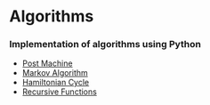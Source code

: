 # Algorithms
### Implementation of algorithms using Python
* [Post Machine](Algorithms/PostMachine.py)
* [Markov Algorithm](Algorithms/MarkovAlgorithm.py)
* [Hamiltonian Cycle](Algorithms/HamiltonianCycle.py)
* [Recursive Functions](Algorithms/RecursiveFunctions.py)
